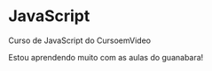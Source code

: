 # JavaScript
 Curso de JavaScript do CursoemVideo

 Estou aprendendo muito com as aulas do guanabara!
